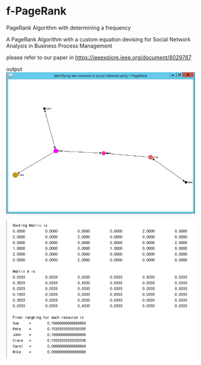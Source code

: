 # f-PageRank

PageRank Algorithm with determining a frequency

A PageRank Algorithm with a custom equation devising for Social Network Analysis in Business Process Management

please refer to our paper in https://ieeexplore.ieee.org/document/8029787

output
![alt text](output.png)

![alt text](output_matrix.png)
